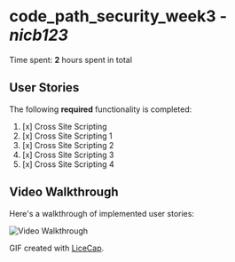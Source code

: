 # code_path_security_week3 - *nicb123* 

Time spent: **2** hours spent in total 

## User Stories

The following **required** functionality is completed:

1. [x]  Cross Site Scripting
2. [x]  Cross Site Scripting 1
3. [x]  Cross Site Scripting 2
4. [x]  Cross Site Scripting 3
5. [x]  Cross Site Scripting 4


## Video Walkthrough

Here's a walkthrough of implemented user stories:

<img src='https://github.com/nicb55/code_path_security_prework/blob/master/prework.gif?raw=true' title='Video Walkthrough' width='' alt='Video Walkthrough' />

GIF created with [LiceCap](http://www.cockos.com/licecap/).
